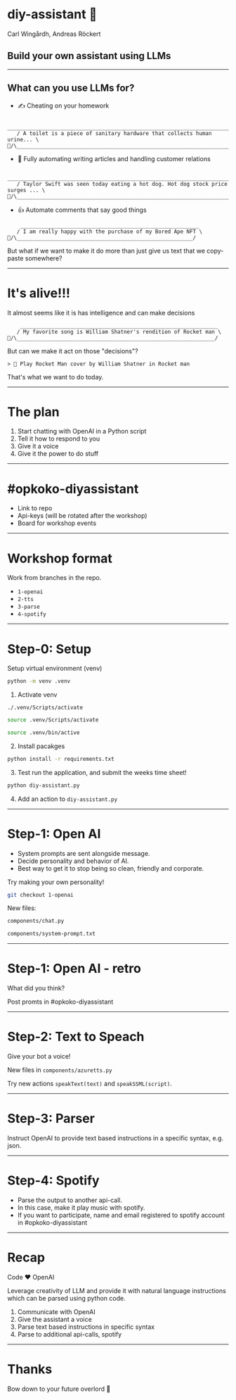 <!-- classes: talk -->

# diy-assistant 🤖

Carl Wingårdh, Andreas Röckert

## Build your own assistant using LLMs

---
<!-- classes: talk -->

## What can you use LLMs for?

<!-- note If you're a student with 5 minutes to your deadline -->
- ✍️ Cheating on your homework

```ascii
    _______________________________________________________________________
   / A toilet is a piece of sanitary hardware that collects human urine... \
🤖/\_______________________________________________________________________/
```

<!-- note Maybe you are a megacorporation hell bent on saving money wherever you can -->
- 🤖 Fully automating writing articles and handling customer relations

```ascii
    ______________________________________________________________________________
   / Taylor Swift was seen today eating a hot dog. Hot dog stock price surges ... \
🤖/\______________________________________________________________________________/
```

<!-- note A shady amazon retailer who wants it to look like people like your product -->
- 👍 Automate comments that say good things

```ascii
    _________________________________________________________
   / I am really happy with the purchase of my Bored Ape NFT \
🤖/\________________________________________________________/
```

But what if we want to make it do more than just give us text that we copy-paste somewhere?

---
<!-- classes: talk -->

# It's alive!!!

It almost seems like it is has intelligence and can make decisions

```ascii
    _______________________________________________________________
   / My favorite song is William Shatner's rendition of Rocket man \
🤖/\_______________________________________________________________/
```

But can we make it act on those "decisions"?

```ascii
> 🤖 Play Rocket Man cover by William Shatner in Rocket man 
```

That's what we want to do today.

---
<!-- classes: talk -->
# The plan

<!-- 1. Start chatting with OpenAI in a Python script
2. Connect to Azure's text-to-speech to have the AI read its answers aloud.
3. Add instructions to the system prompt to make the AI include syntax that we can parse, and use this to affect the text-to-speech voice.
4. Add more instructions to allow it to search for Spotify songs. -->

1. Start chatting with OpenAI in a Python script
2. Tell it how to respond to you
3. Give it a voice
4. Give it the power to do stuff

---
<!-- classes: talk -->
# #opkoko-diyassistant

- Link to repo
- Api-keys (will be rotated after the workshop)
- Board for workshop events

<!-- <https://github.com/thatvineyard/diy-assistant> -->

---
<!-- classes: talk -->
# Workshop format

Work from branches in the repo.

- `1-openai`
- `2-tts`
- `3-parse`
- `4-spotify`

---
<!-- classes: talk -->
# Step-0: Setup

Setup virtual environment (venv)

```bash
python -m venv .venv
```

1. Activate venv

```pwsh
./.venv/Scripts/activate
```

```bash
source .venv/Scripts/activate
```

```zsh
source .venv/bin/active
```

2. Install pacakges

```bash
python install -r requirements.txt
```

3. Test run the application, and submit the weeks time sheet!

```bash
python diy-assistant.py
```

4. Add an action to `diy-assistant.py`

<!-- Make sure to give an overview of the code and that we have abstracted execution by the assistant to actions -->

---
<!-- classes: talk -->
# Step-1: Open AI

- System prompts are sent alongside message.
- Decide personality and behavior of AI.
- Best way to get it to stop being so clean, friendly and corporate.

Try making your own personality!

```bash
git checkout 1-openai
```

New files:

```bash
components/chat.py

components/system-prompt.txt
```

---

# Step-1: Open AI - retro
<!-- classes: talk -->
What did you think?

Post promts in #opkoko-diyassistant

---
<!-- classes: talk -->
# Step-2: Text to Speach

Give your bot a voice!

New files in `components/azuretts.py`

Try new actions `speakText(text)` and `speakSSML(script)`.

---
<!-- classes: talk -->
# Step-3: Parser

Instruct OpenAI to provide text based instructions in a specific syntax, e.g. json.

---
<!-- classes: talk -->
# Step-4: Spotify

- Parse the output to another api-call.
- In this case, make it play music with spotify.
- If you want to participate, name and email registered to spotify account in #opkoko-diyassistant

---
<!-- classes: talk -->
# Recap

Code ❤️ OpenAI

Leverage creativity of LLM and provide it with natural language instructions which can be parsed using python code.

1. Communicate with OpenAI
2. Give the assistant a voice
3. Parse text based instructions in specific syntax
4. Parse to additional api-calls, spotify

---
<!-- classes: talk -->
# Thanks

Bow down to your future overlord 🤖
